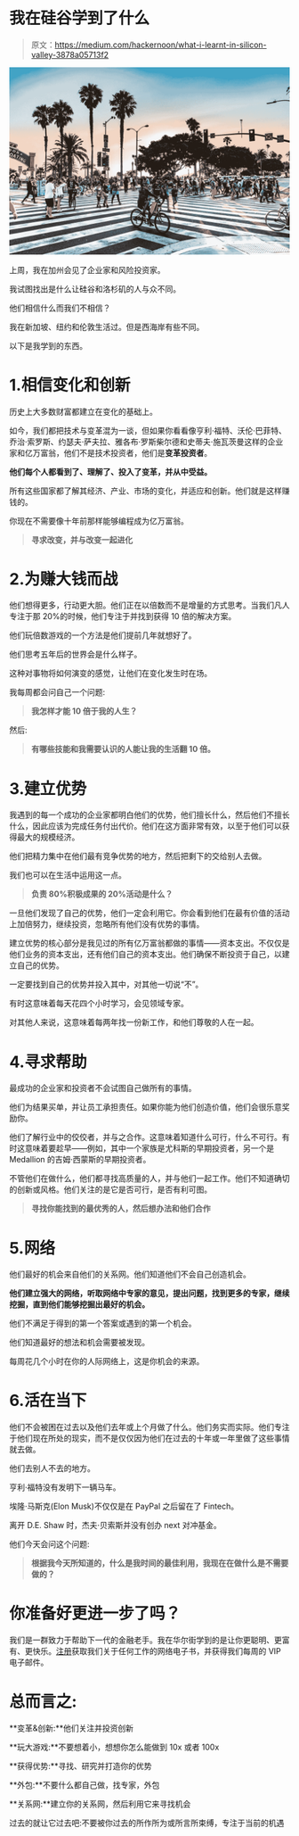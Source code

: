 # 我在硅谷学到了什么

> 原文：<https://medium.com/hackernoon/what-i-learnt-in-silicon-valley-3878a05713f2>

![](img/af6df6eb3a009c5523776b1d583d9421.png)

上周，我在加州会见了企业家和风险投资家。

我试图找出是什么让硅谷和洛杉矶的人与众不同。

他们相信什么而我们不相信？

我在新加坡、纽约和伦敦生活过。但是西海岸有些不同。

以下是我学到的东西。

# 1.相信变化和创新

历史上大多数财富都建立在变化的基础上。

如今，我们都把技术与变革混为一谈，但如果你看看像亨利·福特、沃伦·巴菲特、乔治·索罗斯、约瑟夫·萨夫拉、雅各布·罗斯柴尔德和史蒂夫·施瓦茨曼这样的企业家和亿万富翁，他们不是技术投资者，他们是**变革投资者**。

**他们每个人都看到了、理解了、投入了变革，并从中受益。**

所有这些国家都了解其经济、产业、市场的变化，并适应和创新。他们就是这样赚钱的。

你现在不需要像十年前那样能够编程成为亿万富翁。

> **寻求改变，并与改变一起进化**

# 2.为赚大钱而战

他们想得更多，行动更大胆。他们正在以倍数而不是增量的方式思考。当我们凡人专注于那 20%的时候，他们专注于并找到获得 10 倍的解决方案。

他们玩倍数游戏的一个方法是他们提前几年就想好了。

他们思考五年后的世界会是什么样子。

这种对事物将如何演变的感觉，让他们在变化发生时在场。

我每周都会问自己一个问题:

> **我怎样才能 10 倍于我的人生？**

然后:

> **有哪些技能和我需要认识的人能让我的生活翻 10 倍。**

# 3.建立优势

我遇到的每一个成功的企业家都明白他们的优势，他们擅长什么，然后他们不擅长什么，因此应该为完成任务付出代价。他们在这方面非常有效，以至于他们可以获得最大的规模经济。

他们把精力集中在他们最有竞争优势的地方，然后把剩下的交给别人去做。

我们也可以在生活中运用这一点。

> **负责 80%积极成果的 20%活动是什么？**

一旦他们发现了自己的优势，他们一定会利用它。你会看到他们在最有价值的活动上加倍努力，继续投资，忽略所有他们没有优势的事情。

建立优势的核心部分是我见过的所有亿万富翁都做的事情——资本支出。不仅仅是他们业务的资本支出，还有他们自己的资本支出。他们确保不断投资于自己，以建立自己的优势。

一定要找到自己的优势并投入其中，对其他一切说“不”。

有时这意味着每天花四个小时学习，会见领域专家。

对其他人来说，这意味着每两年找一份新工作，和他们尊敬的人在一起。

# 4.寻求帮助

最成功的企业家和投资者不会试图自己做所有的事情。

他们为结果买单，并让员工承担责任。如果你能为他们创造价值，他们会很乐意奖励你。

他们了解行业中的佼佼者，并与之合作。这意味着知道什么可行，什么不可行。有时这意味着要趁早——例如，其中一个家族是尤科斯的早期投资者，另一个是 Medallion 的吉姆·西蒙斯的早期投资者。

不管他们在做什么，他们都寻找高质量的人，并与他们一起工作。他们不知道确切的创新或风格。他们关注的是它是否可行，是否有利可图。

> **寻找你能找到的最优秀的人，然后想办法和他们合作**

# 5.网络

他们最好的机会来自他们的关系网。他们知道他们不会自己创造机会。

**他们建立强大的网络，听取网络中专家的意见，提出问题，找到更多的专家，继续挖掘，直到他们能够挖掘出最好的机会。**

他们不满足于得到的第一个答案或遇到的第一个机会。

他们知道最好的想法和机会需要被发现。

每周花几个小时在你的人际网络上，这是你机会的来源。

# 6.活在当下

他们不会被困在过去以及他们去年或上个月做了什么。他们务实而实际。他们专注于他们现在所处的现实，而不是仅仅因为他们在过去的十年或一年里做了这些事情就去做。

他们去别人不去的地方。

亨利·福特没有发明下一辆马车。

埃隆·马斯克(Elon Musk)不仅仅是在 PayPal 之后留在了 Fintech。

离开 D.E. Shaw 时，杰夫·贝索斯并没有创办 next 对冲基金。

他们今天会问这个问题:

> **根据我今天所知道的，什么是我时间的最佳利用，我现在在做什么是不需要做的？**

# 你准备好更进一步了吗？

我们是一群致力于帮助下一代的金融老手。我在华尔街学到的是让你更聪明、更富有、更快乐。[注册](http://www.wilowallstreet.com)获取我们关于任何工作的网络电子书，并获得我们每周的 VIP 电子邮件。

# 总而言之:

**变革&创新:**他们关注并投资创新

**玩大游戏:**不要想着小，想想你怎么能做到 10x 或者 100x

**获得优势:**寻找、研究并打造你的优势

**外包:**不要什么都自己做，找专家，外包

**关系网:**建立你的关系网，然后利用它来寻找机会

过去的就让它过去吧:不要被你过去的所作所为或所言所束缚，专注于当前的机遇